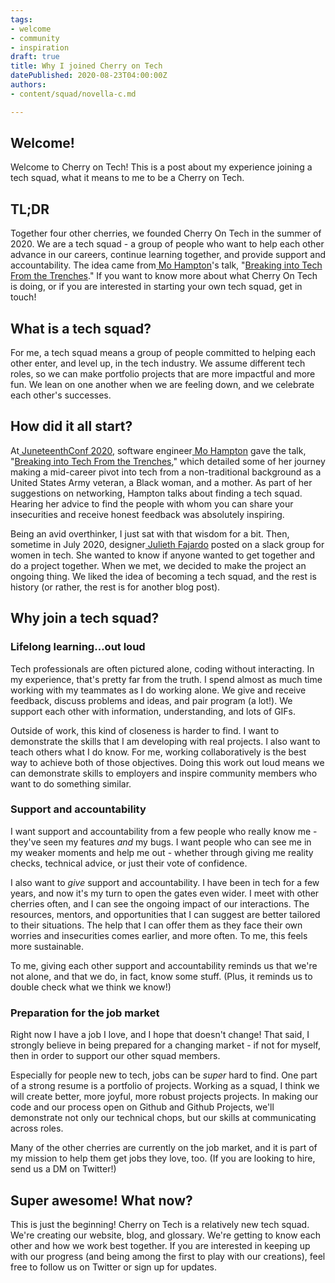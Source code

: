 ```yaml
---
tags:
- welcome
- community
- inspiration
draft: true
title: Why I joined Cherry on Tech
datePublished: 2020-08-23T04:00:00Z
authors:
- content/squad/novella-c.md

---
```

## **Welcome!**

Welcome to Cherry on Tech! This is a post about my experience joining a tech squad, what it means to me to be a Cherry on Tech.

## **TL;DR**

Together four other cherries, we founded Cherry On Tech in the summer of 2020. We are a tech squad - a group of people who want to help each other advance in our careers, continue learning together, and provide support and accountability. The idea came from[ Mo Hampton](https://twitter.com/moxiehampton)'s talk, "[Breaking into Tech From the Trenches](https://www.youtube.com/watch?v=2N5fI5j-IIs)." If you want to know more about what Cherry On Tech is doing, or if you are interested in starting your own tech squad, get in touch!

## **What is a tech squad?**

For me, a tech squad means a group of people committed to helping each other enter, and level up, in the tech industry. We assume different tech roles, so we can make portfolio projects that are more impactful and more fun. We lean on one another when we are feeling down, and we celebrate each other's successes.

## **How did it all start?**

At[ JuneteenthConf 2020](https://juneteenthconf.com/), software engineer[ Mo Hampton](https://twitter.com/moxiehampton) gave the talk, "[Breaking into Tech From the Trenches](https://www.youtube.com/watch?v=2N5fI5j-IIs)," which detailed some of her journey making a mid-career pivot into tech from a non-traditional background as a United States Army veteran, a Black woman, and a mother. As part of her suggestions on networking, Hampton talks about finding a tech squad. Hearing her advice to find the people with whom you can share your insecurities and receive honest feedback was absolutely inspiring.

Being an avid overthinker, I just sat with that wisdom for a bit. Then, sometime in July 2020, designer[ Julieth Fajardo](https://www.juliethfajardo.com/) posted on a slack group for women in tech. She wanted to know if anyone wanted to get together and do a project together. When we met, we decided to make the project an ongoing thing. We liked the idea of becoming a tech squad, and the rest is history (or rather, the rest is for another blog post).

## **Why join a tech squad?**

### **Lifelong learning...out loud**

Tech professionals are often pictured alone, coding without interacting. In my experience, that's pretty far from the truth. I spend almost as much time working with my teammates as I do working alone. We give and receive feedback, discuss problems and ideas, and pair program (a lot!). We support each other with information, understanding, and lots of GIFs.

Outside of work, this kind of closeness is harder to find. I want to demonstrate the skills that I am developing with real projects. I also want to teach others what I do know. For me, working collaboratively is the best way to achieve both of those objectives. Doing this work out loud means we can demonstrate skills to employers and inspire community members who want to do something similar.

### **Support and accountability**

I want support and accountability from a few people who really know me - they've seen my features _and_ my bugs. I want people who can see me in my weaker moments and help me out - whether through giving me reality checks, technical advice, or just their vote of confidence.

I also want to _give_ support and accountability. I have been in tech for a few years, and now it's my turn to open the gates even wider. I meet with other cherries often, and I can see the ongoing impact of our interactions. The resources, mentors, and opportunities that I can suggest are better tailored to their situations. The help that I can offer them as they face their own worries and insecurities comes earlier, and more often. To me, this feels more sustainable.

To me, giving each other support and accountability reminds us that we're not alone, and that we do, in fact, know some stuff. (Plus, it reminds us to double check what we think we know!)

### **Preparation for the job market**

Right now I have a job I love, and I hope that doesn't change! That said, I strongly believe in being prepared for a changing market - if not for myself, then in order to support our other squad members.

Especially for people new to tech, jobs can be _super_ hard to find. One part of a strong resume is a portfolio of projects. Working as a squad, I think we will create better, more joyful, more robust projects projects. In making our code and our process open on Github and Github Projects, we'll demonstrate not only our technical chops, but our skills at communicating across roles.

Many of the other cherries are currently on the job market, and it is part of my mission to help them get jobs they love, too. (If you are looking to hire, send us a DM on Twitter!)

## **Super awesome! What now?**

This is just the beginning! Cherry on Tech is a relatively new tech squad. We're creating our website, blog, and glossary. We're getting to know each other and how we work best together. If you are interested in keeping up with our progress (and being among the first to play with our creations), feel free to follow us on Twitter or sign up for updates.